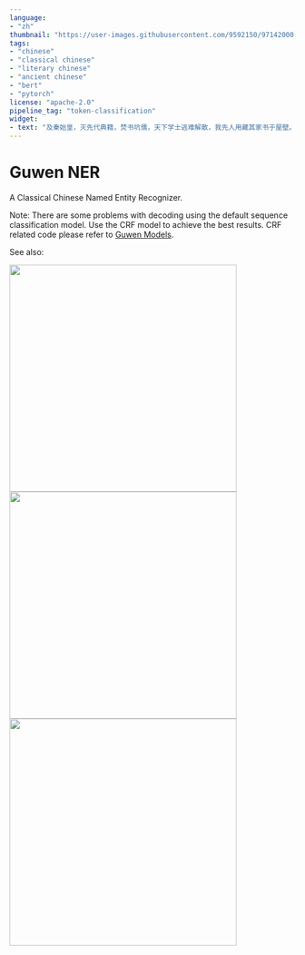 ```yaml
---
language: 
- "zh"
thumbnail: "https://user-images.githubusercontent.com/9592150/97142000-cad08e00-179a-11eb-88df-aff9221482d8.png"
tags:
- "chinese"
- "classical chinese"
- "literary chinese"
- "ancient chinese"
- "bert"
- "pytorch"
license: "apache-2.0"
pipeline_tag: "token-classification"
widget:
- text: "及秦始皇，灭先代典籍，焚书坑儒，天下学士逃难解散，我先人用藏其家书于屋壁。汉室龙兴，开设学校，旁求儒雅，以阐大猷。济南伏生，年过九十，失其本经，口以传授，裁二十馀篇，以其上古之书，谓之尚书。百篇之义，世莫得闻。"
---
```


# Guwen NER

A Classical Chinese Named Entity Recognizer.

Note: There are some problems with decoding using the default sequence classification model. Use the CRF model to achieve the best results. CRF related code please refer to
[Guwen Models](https://github.com/ethan-yt/guwen-models).

See also: 

<a href="https://github.com/ethan-yt/guwen-models">
  <img align="center" width="400" src="https://github-readme-stats.vercel.app/api/pin/?username=ethan-yt&repo=guwen-models&bg_color=30,e96443,904e95&title_color=fff&text_color=fff&icon_color=fff&show_owner=true" />
</a>
<a href="https://github.com/ethan-yt/cclue/">
  <img align="center" width="400" src="https://github-readme-stats.vercel.app/api/pin/?username=ethan-yt&repo=cclue&bg_color=30,e96443,904e95&title_color=fff&text_color=fff&icon_color=fff&show_owner=true" />
</a>
<a href="https://github.com/ethan-yt/guwenbert/">
  <img align="center" width="400" src="https://github-readme-stats.vercel.app/api/pin/?username=ethan-yt&repo=guwenbert&bg_color=30,e96443,904e95&title_color=fff&text_color=fff&icon_color=fff&show_owner=true" />
</a>